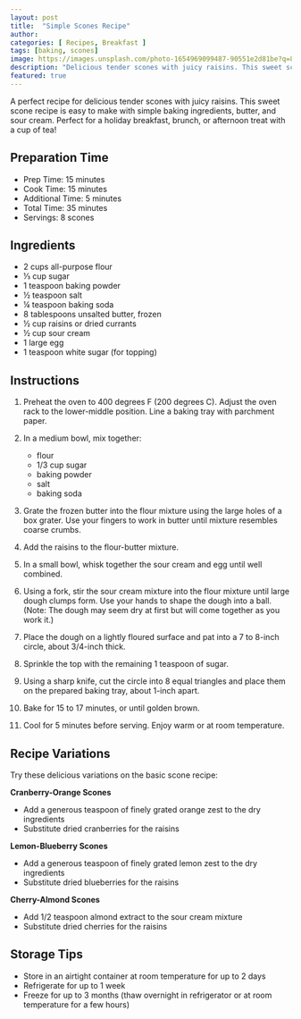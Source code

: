 ```yaml
---
layout: post
title:  "Simple Scones Recipe"
author: 
categories: [ Recipes, Breakfast ]
tags: [baking, scones]
image: https://images.unsplash.com/photo-1654969099487-90551e2d81be?q=80&w=2073&auto=format&fit=crop
description: "Delicious tender scones with juicy raisins. This sweet scone recipe is easy to make with simple baking ingredients, butter, and sour cream."
featured: true
---
```


A perfect recipe for delicious tender scones with juicy raisins. This sweet scone recipe is easy to make with simple baking ingredients, butter, and sour cream. Perfect for a holiday breakfast, brunch, or afternoon treat with a cup of tea!

## Preparation Time
- Prep Time: 15 minutes
- Cook Time: 15 minutes
- Additional Time: 5 minutes
- Total Time: 35 minutes
- Servings: 8 scones

## Ingredients

- 2 cups all-purpose flour
- ⅓ cup sugar
- 1 teaspoon baking powder
- ½ teaspoon salt
- ¼ teaspoon baking soda
- 8 tablespoons unsalted butter, frozen
- ½ cup raisins or dried currants
- ½ cup sour cream
- 1 large egg
- 1 teaspoon white sugar (for topping)

## Instructions

1. Preheat the oven to 400 degrees F (200 degrees C). Adjust the oven rack to the lower-middle position. Line a baking tray with parchment paper.

2. In a medium bowl, mix together:
   - flour
   - 1/3 cup sugar
   - baking powder
   - salt
   - baking soda

3. Grate the frozen butter into the flour mixture using the large holes of a box grater. Use your fingers to work in butter until mixture resembles coarse crumbs.

4. Add the raisins to the flour-butter mixture.

5. In a small bowl, whisk together the sour cream and egg until well combined.

6. Using a fork, stir the sour cream mixture into the flour mixture until large dough clumps form. Use your hands to shape the dough into a ball. (Note: The dough may seem dry at first but will come together as you work it.)

7. Place the dough on a lightly floured surface and pat into a 7 to 8-inch circle, about 3/4-inch thick.

8. Sprinkle the top with the remaining 1 teaspoon of sugar.

9. Using a sharp knife, cut the circle into 8 equal triangles and place them on the prepared baking tray, about 1-inch apart.

10. Bake for 15 to 17 minutes, or until golden brown.

11. Cool for 5 minutes before serving. Enjoy warm or at room temperature.

## Recipe Variations

Try these delicious variations on the basic scone recipe:

**Cranberry-Orange Scones**
- Add a generous teaspoon of finely grated orange zest to the dry ingredients
- Substitute dried cranberries for the raisins

**Lemon-Blueberry Scones**
- Add a generous teaspoon of finely grated lemon zest to the dry ingredients
- Substitute dried blueberries for the raisins

**Cherry-Almond Scones**
- Add 1/2 teaspoon almond extract to the sour cream mixture
- Substitute dried cherries for the raisins

## Storage Tips

- Store in an airtight container at room temperature for up to 2 days
- Refrigerate for up to 1 week
- Freeze for up to 3 months (thaw overnight in refrigerator or at room temperature for a few hours)
